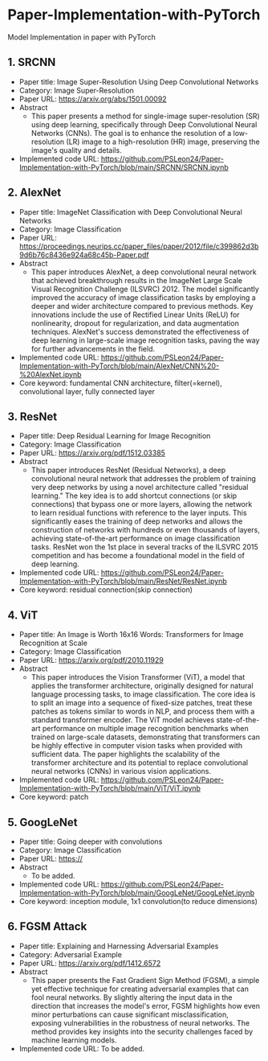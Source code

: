 # Paper-Implementation-with-PyTorch
Model Implementation in paper with PyTorch

## 1. SRCNN
- Paper title: Image Super-Resolution Using Deep Convolutional Networks
- Category: Image Super-Resolution
- Paper URL: https://arxiv.org/abs/1501.00092
- Abstract
  - This paper presents a method for single-image super-resolution (SR) using deep learning, specifically through Deep Convolutional Neural Networks (CNNs). The goal is to enhance the resolution of a low-resolution (LR) image to a high-resolution (HR) image, preserving the image's quality and details.
- Implemented code URL: https://github.com/PSLeon24/Paper-Implementation-with-PyTorch/blob/main/SRCNN/SRCNN.ipynb

## 2. AlexNet
- Paper title: ImageNet Classification with Deep Convolutional Neural Networks
- Category: Image Classification
- Paper URL: https://proceedings.neurips.cc/paper_files/paper/2012/file/c399862d3b9d6b76c8436e924a68c45b-Paper.pdf
- Abstract
  - This paper introduces AlexNet, a deep convolutional neural network that achieved breakthrough results in the ImageNet Large Scale Visual Recognition Challenge (ILSVRC) 2012. The model significantly improved the accuracy of image classification tasks by employing a deeper and wider architecture compared to previous methods. Key innovations include the use of Rectified Linear Units (ReLU) for nonlinearity, dropout for regularization, and data augmentation techniques. AlexNet's success demonstrated the effectiveness of deep learning in large-scale image recognition tasks, paving the way for further advancements in the field.
- Implemented code URL: https://github.com/PSLeon24/Paper-Implementation-with-PyTorch/blob/main/AlexNet/CNN%20-%20AlexNet.ipynb
- Core keyword: fundamental CNN architecture, filter(=kernel), convolutional layer, fully connected layer

## 3. ResNet
- Paper title: Deep Residual Learning for Image Recognition
- Category: Image Classification
- Paper URL: https://arxiv.org/pdf/1512.03385
- Abstract
  - This paper introduces ResNet (Residual Networks), a deep convolutional neural network that addresses the problem of training very deep networks by using a novel architecture called "residual learning." The key idea is to add shortcut connections (or skip connections) that bypass one or more layers, allowing the network to learn residual functions with reference to the layer inputs. This significantly eases the training of deep networks and allows the construction of networks with hundreds or even thousands of layers, achieving state-of-the-art performance on image classification tasks. ResNet won the 1st place in several tracks of the ILSVRC 2015 competition and has become a foundational model in the field of deep learning.
- Implemented code URL: https://github.com/PSLeon24/Paper-Implementation-with-PyTorch/blob/main/ResNet/ResNet.ipynb
- Core keyword: residual connection(skip connection)

## 4. ViT
- Paper title: An Image is Worth 16x16 Words: Transformers for Image Recognition at Scale
- Category: Image Classification
- Paper URL: https://arxiv.org/pdf/2010.11929
- Abstract
  - This paper introduces the Vision Transformer (ViT), a model that applies the transformer architecture, originally designed for natural language processing tasks, to image classification. The core idea is to split an image into a sequence of fixed-size patches, treat these patches as tokens similar to words in NLP, and process them with a standard transformer encoder. The ViT model achieves state-of-the-art performance on multiple image recognition benchmarks when trained on large-scale datasets, demonstrating that transformers can be highly effective in computer vision tasks when provided with sufficient data. The paper highlights the scalability of the transformer architecture and its potential to replace convolutional neural networks (CNNs) in various vision applications.
- Implemented code URL: https://github.com/PSLeon24/Paper-Implementation-with-PyTorch/blob/main/ViT/ViT.ipynb
- Core keyword: patch
  
## 5. GoogLeNet
- Paper title: Going deeper with convolutions
- Category: Image Classification
- Paper URL: [https://](https://arxiv.org/pdf/1409.4842)
- Abstract
  - To be added.
- Implemented code URL: https://github.com/PSLeon24/Paper-Implementation-with-PyTorch/blob/main/GoogLeNet/GoogLeNet.ipynb
- Core keyword: inception module, 1x1 convolution(to reduce dimensions)

## 6. FGSM Attack
- Paper title: Explaining and Harnessing Adversarial Examples
- Category: Adversarial Example
- Paper URL: https://arxiv.org/pdf/1412.6572
- Abstract
  - This paper presents the Fast Gradient Sign Method (FGSM), a simple yet effective technique for creating adversarial examples that can fool neural networks. By slightly altering the input data in the direction that increases the model's error, FGSM highlights how even minor perturbations can cause significant misclassification, exposing vulnerabilities in the robustness of neural networks. The method provides key insights into the security challenges faced by machine learning models.
- Implemented code URL: To be added.
